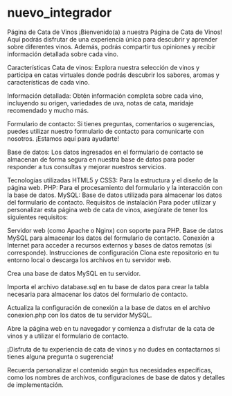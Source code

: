 # nuevo_integrador
Página de Cata de Vinos
¡Bienvenido(a) a nuestra Página de Cata de Vinos! Aquí podrás disfrutar de una experiencia única para descubrir y aprender sobre diferentes vinos. Además, podrás compartir tus opiniones y recibir información detallada sobre cada vino.

Características
Cata de vinos: Explora nuestra selección de vinos y participa en catas virtuales donde podrás descubrir los sabores, aromas y características de cada vino.

Información detallada: Obtén información completa sobre cada vino, incluyendo su origen, variedades de uva, notas de cata, maridaje recomendado y mucho más.

Formulario de contacto: Si tienes preguntas, comentarios o sugerencias, puedes utilizar nuestro formulario de contacto para comunicarte con nosotros. ¡Estamos aquí para ayudarte!

Base de datos: Los datos ingresados en el formulario de contacto se almacenan de forma segura en nuestra base de datos para poder responder a tus consultas y mejorar nuestros servicios.

Tecnologías utilizadas
HTML5 y CSS3: Para la estructura y el diseño de la página web.
PHP: Para el procesamiento del formulario y la interacción con la base de datos.
MySQL: Base de datos utilizada para almacenar los datos del formulario de contacto.
Requisitos de instalación
Para poder utilizar y personalizar esta página web de cata de vinos, asegúrate de tener los siguientes requisitos:

Servidor web (como Apache o Nginx) con soporte para PHP.
Base de datos MySQL para almacenar los datos del formulario de contacto.
Conexión a Internet para acceder a recursos externos y bases de datos remotas (si corresponde).
Instrucciones de configuración
Clona este repositorio en tu entorno local o descarga los archivos en tu servidor web.

Crea una base de datos MySQL en tu servidor.

Importa el archivo database.sql en tu base de datos para crear la tabla necesaria para almacenar los datos del formulario de contacto.

Actualiza la configuración de conexión a la base de datos en el archivo conexion.php con los datos de tu servidor MySQL.

Abre la página web en tu navegador y comienza a disfrutar de la cata de vinos y a utilizar el formulario de contacto.

¡Disfruta de tu experiencia de cata de vinos y no dudes en contactarnos si tienes alguna pregunta o sugerencia!

Recuerda personalizar el contenido según tus necesidades específicas, como los nombres de archivos, configuraciones de base de datos y detalles de implementación.